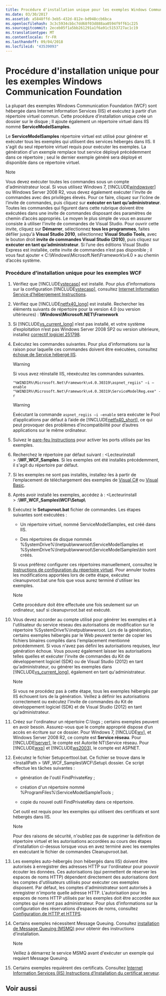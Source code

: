 ```yaml
---
title: Procédure d'installation unique pour les exemples Windows Communication Foundation
ms.date: 03/30/2017
ms.assetid: a5848ffd-3eb5-432d-812e-bd948ccb6bca
ms.openlocfilehash: 3c3c5934cbbc7dd68f03d888aa0594f9ff61c225
ms.sourcegitcommit: 2eceb05f1a5bb261291a1f6a91c5153727ac1c19
ms.translationtype: MT
ms.contentlocale: fr-FR
ms.lasthandoff: 09/04/2018
ms.locfileid: "43539093"
---
```

# <a name="one-time-setup-procedure-for-the-windows-communication-foundation-samples"></a>Procédure d'installation unique pour les exemples Windows Communication Foundation
La plupart des exemples Windows Communication Foundation (WCF) sont hébergée dans Internet Information Services (IIS) et exécutez à partir d’un répertoire virtuel commun. Cette procédure d’installation unique crée un dossier sur le disque ; Il ajoute également un répertoire virtuel dans IIS nommé **ServiceModelSamples**.  
  
 Le **ServiceModelSamples** répertoire virtuel est utilisé pour générer et exécuter tous les exemples qui utilisent des services hébergés dans IIS. Il s'agit du seul répertoire virtuel requis pour exécuter les exemples. La génération d'un exemple remplace tout service déployé précédemment dans ce répertoire ; seul le dernier exemple généré sera déployé et disponible dans ce répertoire virtuel.  
  
> [!NOTE]
>  Vous devez exécuter toutes les commandes sous un compte d'administrateur local. Si vous utilisez Windows 7, [!INCLUDE[windowsver](../../../../includes/windowsver-md.md)] ou Windows Server 2008 R2, vous devez également exécuter l'invite de commandes avec des privilèges élevés. Pour ce faire, cliquez sur l’icône de l’invite de commandes, puis cliquez sur **exécuter en tant qu’administrateur**. Toutes les commandes qui figurent dans cette rubrique doivent être exécutées dans une invite de commandes disposant des paramètres de chemin d’accès appropriés.  Le moyen le plus simple de vous en assurer consiste à utiliser l'invite de commandes de Visual Studio. Pour ouvrir cette invite, cliquez sur **Démarrer**, sélectionnez **tous les programmes**, faites défiler jusqu'à **Visual Studio 2010**, sélectionnez **Visual Studio Tools**, avec le bouton droit **invite de commandes Visual Studio (2010)**, puis cliquez sur **exécuter en tant qu’administrateur**. Si l’une des éditions Visual Studio Express est installée, cette invite de commandes n’est pas disponible ; il vous faut ajouter « C:\Windows\Microsoft.Net\Framework\v4.0 » au chemin d’accès système.  
  
### <a name="one-time-setup-procedure-for-wcf-samples"></a>Procédure d'installation unique pour les exemples WCF  
  
1.  Vérifiez que [!INCLUDE[vstecasp](../../../../includes/vstecasp-md.md)] est installé. Pour plus d’informations sur la configuration [!INCLUDE[vstecasp](../../../../includes/vstecasp-md.md)], consultez [Internet Information Service d’hébergement Instructions](../../../../docs/framework/wcf/samples/internet-information-service-hosting-instructions.md).  
  
2.  Vérifiez que [!INCLUDE[netfx40_long](../../../../includes/netfx40-long-md.md)] est installé. Rechercher les éléments suivants de répertoire pour la version 4.0 (ou version ultérieures) : **\Windows\Microsoft.NET\Framework**  
  
3.  Si [!INCLUDE[vs_current_long](../../../../includes/vs-current-long-md.md)] n’est pas installé, et votre système d’exploitation n’est pas Windows Server 2008 SP2 ou version ultérieure, installez [correctif logiciel 251798](https://go.microsoft.com/fwlink/?LinkId=184693).  
  
4.  Exécutez les commandes suivantes. Pour plus d’informations sur la raison pour laquelle ces commandes doivent être exécutées, consultez [échoue de Service hébergé IIS](https://msdn.microsoft.com/library/ee5499fc-1b10-4cda-a9b1-13dba70f05f8).  
  
    > [!WARNING]
    >  Si vous avez réinstallé IIS, réexécutez les commandes suivantes.  
  
    ```  
    "%WINDIR%\Microsoft.Net\Framework\v4.0.30319\aspnet_regiis" –i –enable  
    "%WINDIR%\Microsoft.Net\Framework\v4.0.30319\ServiceModelReg.exe" -r  
    ```  
  
    > [!WARNING]
    >  Exécutant la commande `aspnet_regiis –i –enable` sera exécuter le Pool d’applications par défaut à l’aide de [!INCLUDE[netfx40_short](../../../../includes/netfx40-short-md.md)], ce qui peut provoquer des problèmes d’incompatibilité pour d’autres applications sur le même ordinateur.  
  
5.  Suivez le [pare-feu Instructions](../../../../docs/framework/wcf/samples/firewall-instructions.md) pour activer les ports utilisés par les exemples.  
  
6.  Recherchez le répertoire par défaut suivant : \<Lecteurinstall > :**\WF_WCF_Samples**. Si les exemples ont été installés précédemment, il s'agit du répertoire par défaut.  
  
7.  Si les exemples ne sont pas installés, installez-les à partir de l’emplacement de téléchargement des exemples de [Visual C#](https://go.microsoft.com/fwlink/?LinkId=190939) ou [Visual Basic](https://go.microsoft.com/fwlink/?LinkID=193373).  
  
8.  Après avoir installé les exemples, accédez à : \<Lecteurinstall > :**\WF_WCF_Samples\WCF\Setup\\**  
  
9. Exécutez le **Setupvroot.bat** fichier de commandes. Les étapes suivantes sont exécutées :  
  
    -   Un répertoire virtuel, nommé ServiceModelSamples, est créé dans IIS.  
  
    -   Des répertoires de disque nommés %SystemDrive%\Inetpub\wwwroot\ServiceModelSamples et %SystemDrive%\Inetpub\wwwroot\ServiceModelSamples\bin sont créés.  
  
     Si vous préférez configurer ces répertoires manuellement, consultez le [Instructions de configuration du répertoire virtuel](../../../../docs/framework/wcf/samples/virtual-directory-setup-instructions.md). Pour annuler toutes les modifications apportées lors de cette étape, exécutez cleanupvroot.bat une fois que vous aurez terminé d'utiliser les exemples.  
  
    > [!NOTE]
    >  Cette procédure doit être effectuée une fois seulement sur un ordinateur, sauf si cleanupvroot.bat est exécuté.  
  
10. Vous devez accorder au compte utilisé pour générer les exemples et à l'utilisateur du service réseau des autorisations de modification sur le répertoire %SystemDrive%\inetpub\wwwroot. Lors de la génération, certains exemples hébergés par le Web peuvent tenter de copier les fichiers binaires compilés dans l'emplacement mentionné précédemment. Si vous n'avez pas défini les autorisations requises, leur génération échoue. Vous pouvez également laisser les autorisations telles quelles et exécuter l'invite de commandes du Kit de développement logiciel (SDK) ou de Visual Studio (2012) en tant qu'administrateur, ou générer les exemples dans [!INCLUDE[vs_current_long](../../../../includes/vs-current-long-md.md)], également en tant qu'administrateur.  
  
    > [!NOTE]
    >  Si vous ne procédez pas à cette étape, tous les exemples hébergés par IIS échouent lors de la génération. Veillez à définir les autorisations correctement ou exécutez l'invite de commandes du Kit de développement logiciel (SDK) et de Visual Studio (2012) en tant qu'administrateur.  
  
11. Créez sur l'ordinateur un répertoire C:\logs ; certains exemples peuvent en avoir besoin. Assurez-vous que le compte approprié dispose d’un accès en écriture sur ce dossier. Pour Windows 7, [!INCLUDE[wv](../../../../includes/wv-md.md)], et Windows Server 2008 R2, ce compte est **Service réseau**. Pour [!INCLUDE[lserver](../../../../includes/lserver-md.md)], le compte est Autorité NT\Service réseau. Pour [!INCLUDE[wxp](../../../../includes/wxp-md.md)] et [!INCLUDE[ws2003](../../../../includes/ws2003-md.md)], le compte est ASPNET.  
  
12. Exécutez le fichier Setupcerttool.bat. Ce fichier se trouve dans le \<InstallPath > \WF_WCF_Samples\WCF\Setup\ dossier.  Ce script effectue les tâches suivantes :  
  
    -   génération de l'outil FindPrivateKey ;  
  
    -   création d'un répertoire nommé %ProgramFiles%\ServiceModelSampleTools ;  
  
    -   copie du nouvel outil FindPrivateKey dans ce répertoire.  
  
     Cet outil est requis pour les exemples qui utilisent des certificats et sont hébergés dans IIS.  
  
    > [!NOTE]
    >  Pour des raisons de sécurité, n'oubliez pas de supprimer la définition de répertoire virtuel et les autorisations accordées au cours des étapes d'installation ci-dessus lorsque vous en avez terminé avec les exemples en exécutant le fichier de commandes Cleanupvroot.bat.  
  
13. Les exemples auto-hébergés (non hébergés dans IIS) doivent être autorisés à enregistrer des adresses HTTP sur l'ordinateur pour pouvoir écouter les données. Ces autorisations (qui permettent de réserver les espaces de noms HTTP) dépendent directement des autorisations dont les comptes d'utilisateurs utilisés pour exécuter ces exemples disposent. Par défaut, les comptes d'administrateur sont autorisés à enregistrer n'importe quelle adresse HTTP. L'autorisation pour les espaces de noms HTTP utilisés par les exemples doit être accordée aux comptes qui ne sont pas administrateur. Pour plus d’informations sur la configuration des réservations d’espaces de noms, consultez [Configuration de HTTP et HTTPS](../../../../docs/framework/wcf/feature-details/configuring-http-and-https.md).  
  
14. Certains exemples nécessitent Message Queuing. Consultez [installation de Message Queuing (MSMQ)](../../../../docs/framework/wcf/samples/installing-message-queuing-msmq.md) pour obtenir des instructions d’installation.  
  
    > [!NOTE]
    >  Veillez à démarrez le service MSMQ avant d'exécuter un exemple qui requiert Message Queuing.  
  
15. Certains exemples requièrent des certificats. Consultez [Internet Information Services (IIS) Instructions d’Installation du certificat serveur](../../../../docs/framework/wcf/samples/iis-server-certificate-installation-instructions.md).  
  
## <a name="see-also"></a>Voir aussi
